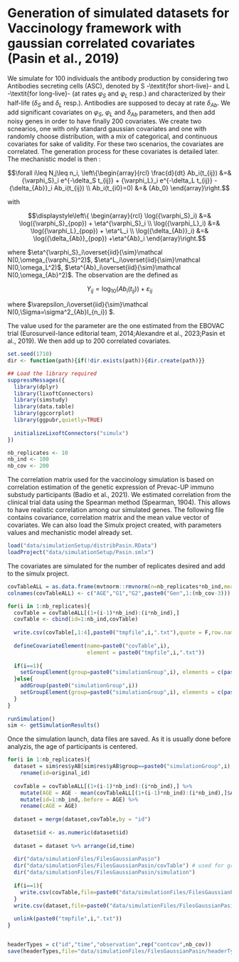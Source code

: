 # Generation of simulated datasets for Vaccinology framework with gaussian correlated covariates (Pasin et al., 2019)

We simulate for 100 individuals the antibody production by considering two Antibodies secreting cells (ASC), denoted by S -\textit{for short-live}- and L -\textit{for long-live}- (at rates $\varphi_S$ and $\varphi_L$ resp.) and characterized by their half-life ($\delta_S$ and $\delta_L$ resp.). Antibodies are supposed to decay at rate $\delta_{Ab}$. We add significant covariates on $\varphi_S$, $\varphi_L$ and $\delta_{Ab}$ parameters, and then add noisy genes in order to have finally 200 covariates. We create two scnearios, one with only standard gaussian covariates and one with randomly choose distribution, with a mix of categorical, and continuous covariates for sake of validity. For these two scenarios, the covariates are correlated. The generation process for these covariates is detailed later. The mechanistic model is then : 
```math
\forall i\leq N,j\leq n_i,   \left\{\begin{array}{rcl}
    \frac{d}{dt} Ab_i(t_{ij}) &=& {\varphi_S}_i e^{-\delta_S t_{ij}} + {\varphi_L}_i e^{-\delta_L t_{ij}} - {\delta_{Ab}}_i Ab_i(t_{ij}) \\
    Ab_i(t_{i0}=0) &=& {Ab_0}
\end{array}\right.
```
with 
```math
\displaystyle\left\{
\begin{array}{rcl}
         \log({\varphi_S}_i) &=& \log({\varphi_S}_{pop}) + \eta^{\varphi_S}_i \\
         \log({\varphi_L}_i) &=& \log({\varphi_L}_{pop})  + \eta^L_i \\
         \log({\delta_{Ab}}_i) &=& \log({\delta_{Ab}}_{pop})   +\eta^{Ab}_i
    \end{array}\right.
```
where $\eta^{\varphi_S}_i\overset{iid}{\sim}\mathcal N(0,\omega_{\varphi_S}^2)$, $\eta^L_i\overset{iid}{\sim}\mathcal N(0,\omega_L^2)$, $\eta^{Ab}_i\overset{iid}{\sim}\mathcal N(0,\omega_{Ab}^2)$. The observation are the defined as 
```math
Y_{ij} = \log_{10}(Ab_i(t_{ij}))+\varepsilon_{ij}
```
where $\varepsilon_i\overset{iid}{\sim}\mathcal N(0,\Sigma=\sigma^2_{Ab}I_{n_i}) $.

The value used for the parameter are the one estimated from the EBOVAC trial (Eurosurveil-lance editorial team, 2014;Alexandre et al., 2023;Pasin et al., 2019). We then add up to 200 correlated covariates.


```r
set.seed(1710)
dir <- function(path){if(!dir.exists(path)){dir.create(path)}}

## Load the library required 
suppressMessages({
  library(dplyr)
  library(lixoftConnectors)
  library(simstudy)
  library(data.table)
  library(ggcorrplot)
  library(ggpubr,quietly=TRUE)
  
  initializeLixoftConnectors("simulx")
})

nb_replicates <- 10
nb_ind <- 100
nb_cov <- 200
```

The correlation matrix used for the vaccinology simulation is based on correlation estimation of the genetic expression of Prevac-UP immuno substudy participants (Badio et al., 2021). We estimated correlation from the clinical trial data using the Spearman method (Spearman, 1904). This allows to have realistic correlation among our simulated genes. The following file contains covariance, correlation matrix and the mean value vector of covariates. We can also load the Simulx project created, with parameters values and mechanistic model already set. 

```r
load("data/simulationSetup/distribPasin.RData")
loadProject("data/simulationSetup/Pasin.smlx")
```

The covariates are simulated for the number of replicates desired and add to the simulx project.

```r
covTableALL = as.data.frame(mvtnorm::rmvnorm(n=nb_replicates*nb_ind,mean=mu,sigma = genCovMat))
colnames(covTableALL) <- c("AGE","G1","G2",paste0("Gen",1:(nb_cov-3)))

for(i in 1:nb_replicates){
  covTable = covTableALL[(1+(i-1)*nb_ind):(i*nb_ind),]
  covTable <- cbind(id=1:nb_ind,covTable)
  
  write.csv(covTable[,1:4],paste0("tmpfile",i,".txt"),quote = F,row.names = F)
  
  defineCovariateElement(name=paste0("covTable",i),
                         element = paste0("tmpfile",i,".txt"))
  
  if(i==1){
    setGroupElement(group=paste0("simulationGroup",i), elements = c(paste0("covTable",i)))
  }else{
    addGroup(paste0("simulationGroup",i))
    setGroupElement(group=paste0("simulationGroup",i), elements = c(paste0("covTable",i)))
  }
}
  
runSimulation()
sim <- getSimulationResults()
```

Once the simulation launch, data files are saved. As it is usually done before analyzis, the age of participants is centered.

```r
for(i in 1:nb_replicates){
  dataset = sim$res$yAB[sim$res$yAB$group==paste0("simulationGroup",i),c("original_id","time","yAB")] %>%
    rename(id=original_id)
  
  covTable = covTableALL[(1+(i-1)*nb_ind):(i*nb_ind),] %>% 
    mutate(AGE = AGE - mean(covTableALL[(1+(i-1)*nb_ind):(i*nb_ind),]$AGE)) %>%
    mutate(id=1:nb_ind,.before = AGE) %>%
    rename(cAGE = AGE)
  
  dataset = merge(dataset,covTable,by = "id")
  
  dataset$id <- as.numeric(dataset$id)
  
  dataset = dataset %>% arrange(id,time)
  
  dir("data/simulationFiles/FilesGaussianPasin")
  dir("data/simulationFiles/FilesGaussianPasin/covTable") # used for graphs so only need to save for first replicates 
  dir("data/simulationFiles/FilesGaussianPasin/simulation")
  
  if(i==1){
    write.csv(covTable,file=paste0("data/simulationFiles/FilesGaussianPasin/covTable/covTable_",i,".txt"),quote = F,row.names = F) 
  }
  write.csv(dataset,file=paste0("data/simulationFiles/FilesGaussianPasin/simulation/simulation_",i,".txt"),quote = F,row.names = F)
  
  unlink(paste0("tmpfile",i,".txt"))
}


headerTypes = c("id","time","observation",rep("contcov",nb_cov))
save(headerTypes,file="data/simulationFiles/FilesGaussianPasin/headerTypes.RData")
```